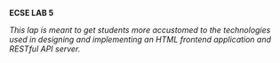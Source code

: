 **ECSE LAB 5**

*This lap is meant to get students more accustomed to the technologies used in designing and implementing an HTML frontend application and RESTful API server.*